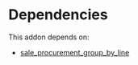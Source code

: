 # Dependencies

This addon depends on:

- [sale_procurement_group_by_line](https://github.com/bringout/oca-workflow-process)
